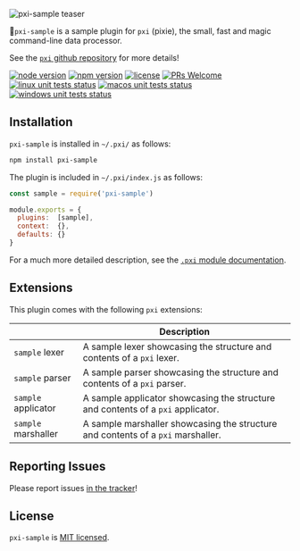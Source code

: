 ![pxi-sample teaser][teaser]

🧚`pxi-sample` is a sample plugin for `pxi` (pixie), the small, fast and magic command-line data processor.

See the [`pxi` github repository][pxi] for more details!

[![node version][shield-node]][node]
[![npm version][shield-npm]][npm-package]
[![license][shield-license]][license]
[![PRs Welcome][shield-prs]][contribute]
[![linux unit tests status][shield-unit-tests-linux]][actions]
[![macos unit tests status][shield-unit-tests-macos]][actions]
[![windows unit tests status][shield-unit-tests-windows]][actions]

## Installation

`pxi-sample` is installed in `~/.pxi/` as follows:

```bash
npm install pxi-sample
```

The plugin is included in `~/.pxi/index.js` as follows:

```js
const sample = require('pxi-sample')

module.exports = {
  plugins:  [sample],
  context:  {},
  defaults: {}
}
```

For a much more detailed description, see the [`.pxi` module documentation][pxi-module].

## Extensions

This plugin comes with the following `pxi` extensions:

|                     | Description                                                                      |
|---------------------|----------------------------------------------------------------------------------|
| `sample` lexer      | A sample lexer showcasing the structure and contents of a `pxi` lexer.           |
| `sample` parser     | A sample parser showcasing the structure and contents of a `pxi` parser.         |
| `sample` applicator | A sample applicator showcasing the structure and contents of a `pxi` applicator. |
| `sample` marshaller | A sample marshaller showcasing the structure and contents of a `pxi` marshaller. |

## Reporting Issues

Please report issues [in the tracker][issues]!

## License

`pxi-sample` is [MIT licensed][license].

[actions]: https://github.com/Yord/pxi-sample/actions
[contribute]: https://github.com/Yord/pxi
[issues]: https://github.com/Yord/pxi/issues
[license]: https://github.com/Yord/pxi-core/blob/master/LICENSE
[node]: https://nodejs.org/
[npm-package]: https://www.npmjs.com/package/pxi-sample
[pxi]: https://github.com/Yord/pxi
[pxi-module]: https://github.com/Yord/pxi#pxi-module
[shield-license]: https://img.shields.io/badge/license-MIT-blue.svg?color=yellow&labelColor=313A42
[shield-node]: https://img.shields.io/node/v/pxi-sample?color=red&labelColor=313A42
[shield-npm]: https://img.shields.io/npm/v/pxi-sample.svg?color=orange&labelColor=313A42
[shield-prs]: https://img.shields.io/badge/PRs-welcome-green.svg?labelColor=313A42
[shield-unit-tests-linux]: https://github.com/Yord/pxi-sample/workflows/linux/badge.svg?branch=master
[shield-unit-tests-macos]: https://github.com/Yord/pxi-sample/workflows/macos/badge.svg?branch=master
[shield-unit-tests-windows]: https://github.com/Yord/pxi-sample/workflows/windows/badge.svg?branch=master
[teaser]: ./teaser.gif